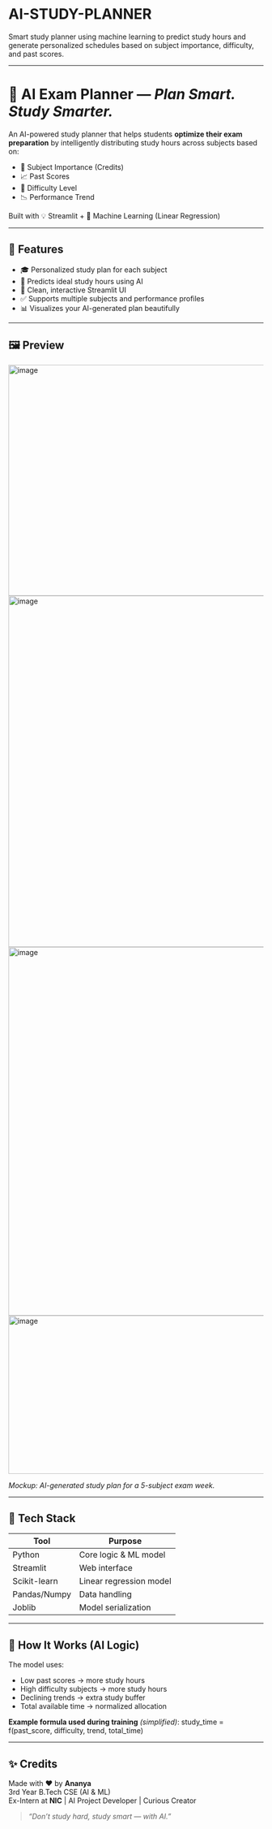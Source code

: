 # AI-STUDY-PLANNER  
Smart study planner using machine learning to predict study hours and generate personalized schedules based on subject importance, difficulty, and past scores.

---

# 📅 AI Exam Planner — *Plan Smart. Study Smarter.*

An AI-powered study planner that helps students **optimize their exam preparation** by intelligently distributing study hours across subjects based on:
- 📘 Subject Importance (Credits)
- 📈 Past Scores
- 🎯 Difficulty Level
- 📉 Performance Trend

Built with 💡 Streamlit + 🧠 Machine Learning (Linear Regression)

---

## 🚀 Features
- 🎓 Personalized study plan for each subject  
- 🧠 Predicts ideal study hours using AI  
- 🎨 Clean, interactive Streamlit UI  
- ✅ Supports multiple subjects and performance profiles  
- 📊 Visualizes your AI-generated plan beautifully  

---

## 🖼️ Preview

<img width="677" height="455" alt="image" src="https://github.com/user-attachments/assets/06391332-b1ee-470e-84fb-7dc44c1be377" />
<img width="557" height="692" alt="image" src="https://github.com/user-attachments/assets/26b3cdc9-0134-43ee-b58d-32e622fae1e7" />
<img width="535" height="726" alt="image" src="https://github.com/user-attachments/assets/eda89f46-1131-490a-a0f5-e53b6a0b793b" />
<img width="532" height="312" alt="image" src="https://github.com/user-attachments/assets/b94fd0e0-37f1-4465-8b23-e96db0063251" />

*Mockup: AI-generated study plan for a 5-subject exam week.*

---

## 🔧 Tech Stack

| Tool          | Purpose                          |
|---------------|----------------------------------|
| Python        | Core logic & ML model            |
| Streamlit     | Web interface                    |
| Scikit-learn  | Linear regression model          |
| Pandas/Numpy  | Data handling                    |
| Joblib        | Model serialization              |

---

## 🧪 How It Works (AI Logic)

The model uses:
- Low past scores → more study hours  
- High difficulty subjects → more study hours  
- Declining trends → extra study buffer  
- Total available time → normalized allocation

**Example formula used during training** *(simplified)*:
study_time = f(past_score, difficulty, trend, total_time)

---

## ✨ Credits

Made with ❤️ by **Ananya**  
3rd Year B.Tech CSE (AI & ML)  
Ex-Intern at **NIC** | AI Project Developer | Curious Creator

> _“Don’t study hard, study smart — with AI.”_
